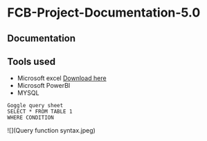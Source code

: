 # FCB-Project-Documentation-5.0

## Documentation

## Tools used

 - Microsoft excel [Download here](http/microsoftexceel.com)
 - Microsoft PowerBI
 - MYSQL


```
Goggle query sheet
SELECT * FROM TABLE 1
WHERE CONDITION

```

![](Query function syntax.jpeg)

   
   

   
 
